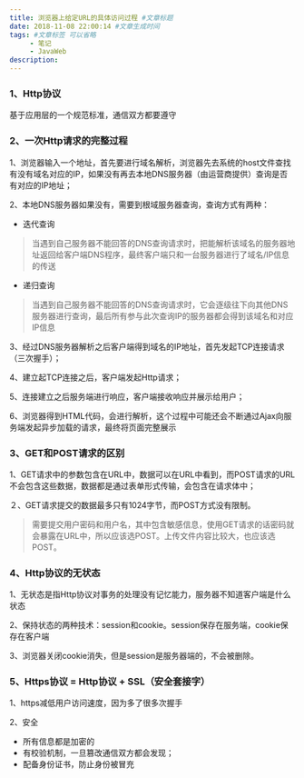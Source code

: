 ```yaml
---
title: 浏览器上给定URL的具体访问过程 #文章标题
date: 2018-11-08 22:00:14 #文章生成时间
tags: #文章标签 可以省略
     - 笔记
     - JavaWeb
description: 
---
```


### 1、Http协议

基于应用层的一个规范标准，通信双方都要遵守

### 2、一次Http请求的完整过程

1、浏览器输入一个地址，首先要进行域名解析，浏览器先去系统的host文件查找有没有域名对应的IP，如果没有再去本地DNS服务器（由运营商提供）查询是否有对应的IP地址；

2、本地DNS服务器如果没有，需要到根域服务器查询，查询方式有两种：

* 迭代查询
> 当遇到自己服务器不能回答的DNS查询请求时，把能解析该域名的服务器地址返回给客户端DNS程序，最终客户端只和一台服务器进行了域名/IP信息的传送
* 递归查询
> 当遇到自己服务器不能回答的DNS查询请求时，它会逐级往下向其他DNS服务器进行查询，最后所有参与此次查询IP的服务器都会得到该域名和对应IP信息

3、经过DNS服务器解析之后客户端得到域名的IP地址，首先发起TCP连接请求（三次握手）；

4、建立起TCP连接之后，客户端发起Http请求；

5、连接建立之后服务端进行响应，客户端接收响应并展示给用户；

6、浏览器得到HTML代码，会进行解析，这个过程中可能还会不断通过Ajax向服务端发起异步加载的请求，最终将页面完整展示

### 3、GET和POST请求的区别

1、GET请求中的参数包含在URL中，数据可以在URL中看到，而POST请求的URL不会包含这些数据，数据都是通过表单形式传输，会包含在请求体中；

２、GET请求提交的数据最多只有1024字节，而POST方式没有限制。

> 需要提交用户密码和用户名，其中包含敏感信息，使用GET请求的话密码就会暴露在URL中，所以应该选POST。上传文件内容比较大，也应该选POST。

### 4、Http协议的无状态

1、无状态是指Http协议对事务的处理没有记忆能力，服务器不知道客户端是什么状态

2、保持状态的两种技术：session和cookie。session保存在服务端，cookie保存在客户端

3、浏览器关闭cookie消失，但是session是服务器端的，不会被删除。

### 5、Https协议 = Http协议 + SSL（安全套接字）

1、https减低用户访问速度，因为多了很多次握手

2、安全

* 所有信息都是加密的
* 有校验机制，一旦篡改通信双方都会发现；
* 配备身份证书，防止身份被冒充


